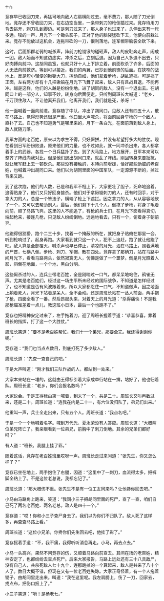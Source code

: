     十九 

   竞存早已收回刀来，再猛可地向敌人右肩横削过去，毫不费力，那人随了刀光倒地。竞存还不曾收回刀来，在右边空当里，一条带刺刀的枪倒插过来。竞存待用刀背去挑开，刺刀扎到脚边。可是刺刀过来了，那人身子也过来了，头伸出来有一尺多远。噗的一声，月光下一个锄头影子，正对了他的脑袋猛砍下去，他便向前栽过来。竞存不能放过这机会，连拖带砍的一刀，很利落地，连军帽带脑袋全砍下来。

   这时，后面那群老弱的喊杀声，阵前刀枪锄锹的碰砸声，敌人的皮鞋奔走声，闹成一团。敌人始而不知这边虚实，冲杀之后，立刻后退。因为自己人多退不出去，只好肉搏向前冲。这胡同虽宽，也就只好十人上下排立着，前面砍杀了许多，后面的人无法向前救济。等到可以接近，我们的两翼，已抄到他前锋的后面。在狭窄的战地上，反是短小轻便的锹锄大刀，挥动自如，他们拿着步枪，胡乱遮挡。可是挡了正面，左右两方却有十几把锹镐在月光下飞舞了起来，敌人只有且战且退，不能再冲。越是这样，他们的人越是纷纷倒地。进了胡同的敌人，没有一个退出去。在胡同口上的一部分人，知事不妙，转身向后面便走。只听到周班长大喊道：“老乡，千万顶住敌人，不让他离开我们，他离开我们，我们就是死，杀呀！”

   他一面喊着一面向前进。竞存随了中队，冲出了胡同口，见敌人还有四五十人，散在马路上，觉得形势还很是严重。他口里大声喊杀，将面前回身举枪的一个敌人，直扑了去。自己也不知道勇气是哪里来的，月下一条白光，在面前落到敌人身上，敌人就随刀落。

   我军方面的老百姓，原来以为求生不得，只好厮拼，并没有希望打多大的胜仗。现在看到日军纷纷败退，原来他们的力量，也不过如此，就一同冲杀出来，各人都拿着手上的武器，各找一个日兵猛扑了去。到了大马路上，地方展开，日军本来可以整齐了阵线向我对比。但是他们退出胡同口来，就乱了阵线。刚回转身来要抵抗，就让我军赶上去一顿砍杀。那些没有接触的，本待向前增援，恰好那些助威的老百姓，也喊着冲出胡同口来。他们以为胡同里面的中国军队，一定源源不断的，掉过背来又跑。

   到了这次跑，他们的人数，已是和我军不相上下，大家更壮了胆子，死命地追着。追得贴身了，他们又只好回身接杀。他们对于拿锹锄刺刀的人，还有时回手，对于拿大刀的人，总是一个笨法子，横端了枪上下遮拦。因之拿刀的人，从从容容地砍了一个，又可以去帮助别人。最后，他们剩下十几个人，倒拖了步枪，将身子毛着向前，顺了马路飞奔。这里的人不能追了，有枪的兵士们，在月光下面看得真切，端起枪来，接连几枪，只见敌人纷纷倒地。远远地看去，只有一个，俯着身子朝前奔。

   他跑得很狡猾，跑个二三十步，找着一个掩蔽的所在，就把身子贴俯在那里一会。听到枪响过了，起身再跑。大家看到就只这一个人，犯不上追赶，跑了就让他跑了吧。敌人算是全部覆灭，喊杀声也早已停止，清凉的月光，洒在马路上，照着满地的尸首，七横八倒。步枪、刺刀、军帽，散在四处。竞存拿了那柄刀，站在马路中间月光下，看看马路两头，依然寂寞无人，仿佛是做了一个噩梦。倒是月光照着人影，斜倒在地面，一个个地，黑白分明。

   这些厮杀过的人，连兵士带老百姓，全是刚喘过一口气，都呆呆地站住，鸦雀无声。尤其是老百姓们，经过这一场生平所未经过的国际战争，不知道是怎样经过了，也不知道是否有风波跟着来，所以大家都忍住一口气，不知道做声。因之地面上躺着死人，月光下站着是呆人，全不会动。还是周班长站在一丛人前面，两手抱了枪，四面全看了一番。然后昂起头来，对着天上的月光道：“杀得痛快！不是我那枪瞄准差着一点儿，教这班小日本，最后一个也跑不了。”

   竞存也把精神安定过来了，左手拖着刀，迎了周班长握着手道：“恭喜恭喜，靠着班长的指挥，打了这一个大胜仗。”

   周班长笑道：“要不是老百姓帮忙，我们十一个弟兄，那要全完。我还得谢谢你呢。”

   竞存道：“我们也当点点数目，到底打死了多少敌人。”

   周班长道：“先查一查自己的吧。”

   于是大声叫道：“刚才我们三队作战的人，都站到一处来。”

   大家本来站在一堆的，这就由王得标引着大家成单行站在一排，站好了，他也归着队。周班长道：“老乡，你们会报名数吗？”

   大家说会。于是王得标由第一喊着，到末了一个，共是二十。周班长又叫再数过来，还是二十。周班长道：“连我在内是二十一，有六位没归队了，弟兄们出来。”

   他重叫一声，兵士全走出来，只有五个人。周班长道：“我点名吧。”

   于是一个一个地喊着名字。喊到万代光、夏永荣没有人答应。周班长道：“大概两位弟兄阵亡了。我亲眼看到一位弟兄，前胸中了刺刀倒地。其余的兄弟们都好吗？”

   有人道：“班长，我腿上挂了彩。”

   随着这话，竞存在老百姓班里哎呀一声。周班长走过来问道：“张先生，你又怎么样了？”

   竞存已坐在地上，两手抱住了右腿，因道：“这里中了一刺刀，血流得太多，把裤脚全粘上了。不是这位老总说，我都忘记了。”

   周班长道：“那大概伤不重。张先生不是有一位工友同来吗？让他搀你回去吧。”

   小马由马路角上跑来，笑道：“我同小三子把胡同里面的死尸，查了一查，咱们自己死了两名老百姓、两名老总。敌人是四十一个。”

   竞存道：“哎！你和小三子查尸身去了。我们以为你们不归队了。敌人死了这样多，再查查马路上看。”

   周班长道：“这位小兄弟，你搀你们先生回去吧，他挂了彩了。”

   竞存摇着手道：“不，我不痛，我得听听消息再走。小马，再去点去。”

   小马一头高兴，果然不问竞存的伤，又顺着马路向前查去。其间在场的老百姓，精神安定了，也都纷纷去查点死尸。后来大家报告，马路上远处还有三十八具敌尸，没有自己人，共杀死敌人七十九个，连那跑掉的一个算起来，敌人是共来了八十个人了。数目大概不错，但现在又有一位老百姓失踪。大家正奇怪着，有一个人拖着锄子，由胡同里走出来。叫道：“我在这里呢。我左肩膀上，伤了一刀，回家去，找点布，把伤口捆上了。”

   小三子笑道：“嗬！是杨老七。”

